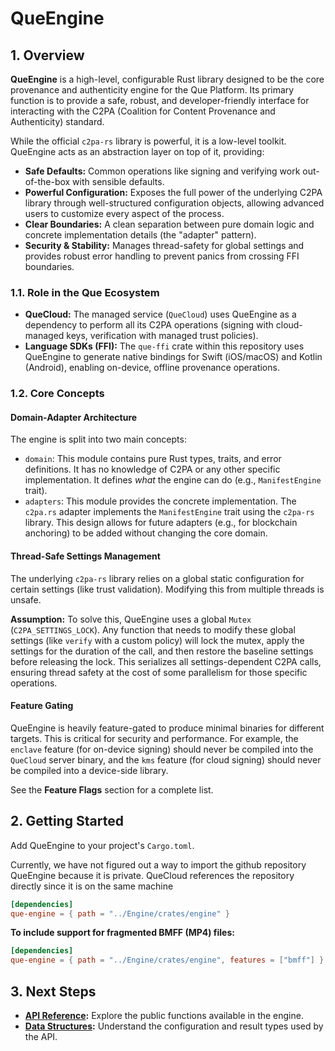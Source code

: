 # QueEngine

## 1. Overview

**QueEngine** is a high-level, configurable Rust library designed to be the core provenance and authenticity engine for the Que Platform. Its primary function is to provide a safe, robust, and developer-friendly interface for interacting with the C2PA (Coalition for Content Provenance and Authenticity) standard.

While the official `c2pa-rs` library is powerful, it is a low-level toolkit. QueEngine acts as an abstraction layer on top of it, providing:

- **Safe Defaults:** Common operations like signing and verifying work out-of-the-box with sensible defaults.
- **Powerful Configuration:** Exposes the full power of the underlying C2PA library through well-structured configuration objects, allowing advanced users to customize every aspect of the process.
- **Clear Boundaries:** A clean separation between pure domain logic and concrete implementation details (the "adapter" pattern).
- **Security & Stability:** Manages thread-safety for global settings and provides robust error handling to prevent panics from crossing FFI boundaries.

### 1.1. Role in the Que Ecosystem

- **QueCloud:** The managed service (`QueCloud`) uses QueEngine as a dependency to perform all its C2PA operations (signing with cloud-managed keys, verification with managed trust policies).
- **Language SDKs (FFI):** The `que-ffi` crate within this repository uses QueEngine to generate native bindings for Swift (iOS/macOS) and Kotlin (Android), enabling on-device, offline provenance operations.

### 1.2. Core Concepts

#### Domain-Adapter Architecture

The engine is split into two main concepts:

- `domain`: This module contains pure Rust types, traits, and error definitions. It has no knowledge of C2PA or any other specific implementation. It defines *what* the engine can do (e.g., `ManifestEngine` trait).
- `adapters`: This module provides the concrete implementation. The `c2pa.rs` adapter implements the `ManifestEngine` trait using the `c2pa-rs` library. This design allows for future adapters (e.g., for blockchain anchoring) to be added without changing the core domain.

#### Thread-Safe Settings Management

The underlying `c2pa-rs` library relies on a global static configuration for certain settings (like trust validation). Modifying this from multiple threads is unsafe.

**Assumption:** To solve this, QueEngine uses a global `Mutex` (`C2PA_SETTINGS_LOCK`). Any function that needs to modify these global settings (like `verify` with a custom policy) will lock the mutex, apply the settings for the duration of the call, and then restore the baseline settings before releasing the lock. This serializes all settings-dependent C2PA calls, ensuring thread safety at the cost of some parallelism for those specific operations.

#### Feature Gating

QueEngine is heavily feature-gated to produce minimal binaries for different targets. This is critical for security and performance. For example, the `enclave` feature (for on-device signing) should never be compiled into the `QueCloud` server binary, and the `kms` feature (for cloud signing) should never be compiled into a device-side library.

See the **Feature Flags** section for a complete list.

## 2. Getting Started

Add QueEngine to your project's `Cargo.toml`.

Currently, we have not figured out a way to import the github repository QueEngine because it is private. QueCloud references the repository directly since it is on the same machine

```toml
[dependencies]
que-engine = { path = "../Engine/crates/engine" }
```

**To include support for fragmented BMFF (MP4) files:**
```toml
[dependencies]
que-engine = { path = "../Engine/crates/engine", features = ["bmff"] }
```

## 3. Next Steps

- **[API Reference](./docs/API.md):** Explore the public functions available in the engine.
- **[Data Structures](./docs/TYPES.md):** Understand the configuration and result types used by the API.